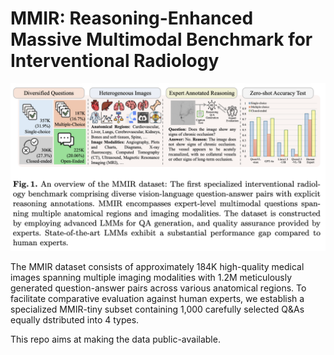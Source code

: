 # MMIR: Reasoning-Enhanced Massive Multimodal Benchmark for Interventional Radiology



![MMIR Overview](./figs/image.png)

The MMIR dataset consists of approximately 184K high-quality medical images spanning multiple imaging modalities with 1.2M meticulously generated question-answer pairs across various anatomical regions. To facilitate comparative evaluation against human experts, we establish a specialized MMIR-tiny subset containing 1,000 carefully selected Q\&As equally dstributed into 4 types. 

This repo aims at making the data public-available. 



